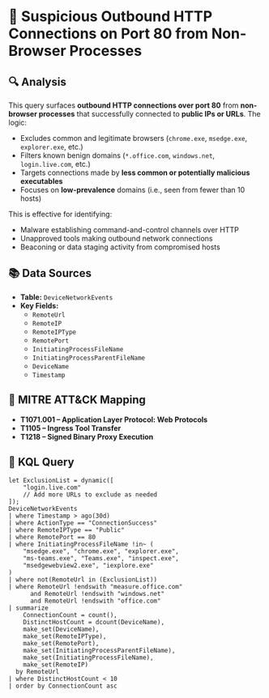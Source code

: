 # 📄 Suspicious Outbound HTTP Connections on Port 80 from Non-Browser Processes

## 🔍 Analysis

This query surfaces **outbound HTTP connections over port 80** from **non-browser processes** that successfully connected to **public IPs or URLs**. The logic:

- Excludes common and legitimate browsers (`chrome.exe`, `msedge.exe`, `explorer.exe`, etc.)
- Filters known benign domains (`*.office.com`, `windows.net`, `login.live.com`, etc.)
- Targets connections made by **less common or potentially malicious executables**
- Focuses on **low-prevalence** domains (i.e., seen from fewer than 10 hosts)

This is effective for identifying:
- Malware establishing command-and-control channels over HTTP
- Unapproved tools making outbound network connections
- Beaconing or data staging activity from compromised hosts

## 📚 Data Sources

- **Table:** `DeviceNetworkEvents`
- **Key Fields:**
  - `RemoteUrl`
  - `RemoteIP`
  - `RemoteIPType`
  - `RemotePort`
  - `InitiatingProcessFileName`
  - `InitiatingProcessParentFileName`
  - `DeviceName`
  - `Timestamp`

## 🧠 MITRE ATT&CK Mapping

- **T1071.001 – Application Layer Protocol: Web Protocols**
- **T1105 – Ingress Tool Transfer**
- **T1218 – Signed Binary Proxy Execution**

## 🧪 KQL Query

```kql
let ExclusionList = dynamic([
    "login.live.com"
    // Add more URLs to exclude as needed
]);
DeviceNetworkEvents
| where Timestamp > ago(30d)
| where ActionType == "ConnectionSuccess"
| where RemoteIPType == "Public"
| where RemotePort == 80
| where InitiatingProcessFileName !in~ (
    "msedge.exe", "chrome.exe", "explorer.exe", 
    "ms-teams.exe", "Teams.exe", "inspect.exe", 
    "msedgewebview2.exe", "iexplore.exe"
)
| where not(RemoteUrl in (ExclusionList))
| where RemoteUrl !endswith "measure.office.com" 
      and RemoteUrl !endswith "windows.net" 
      and RemoteUrl !endswith "office.com"
| summarize 
    ConnectionCount = count(), 
    DistinctHostCount = dcount(DeviceName), 
    make_set(DeviceName), 
    make_set(RemoteIPType), 
    make_set(RemotePort), 
    make_set(InitiatingProcessParentFileName),
    make_set(InitiatingProcessFileName), 
    make_set(RemoteIP)  
  by RemoteUrl
| where DistinctHostCount < 10
| order by ConnectionCount asc
